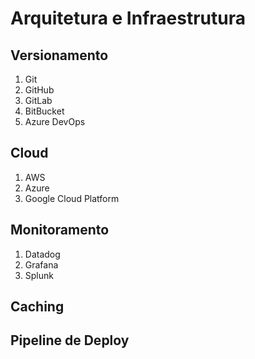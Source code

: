 # Arquitetura e Infraestrutura

## Versionamento

1. Git
2. GitHub
3. GitLab
4. BitBucket
5. Azure DevOps

## Cloud
1. AWS
2. Azure
3. Google Cloud Platform

## Monitoramento
1. Datadog
2. Grafana
3. Splunk

## Caching

## Pipeline de Deploy